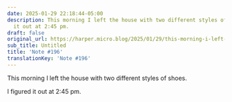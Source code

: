 ```yaml
---
date: 2025-01-29 22:18:44-05:00
description: This morning I left the house with two different styles of shoes. I figured
  it out at 2:45 pm.
draft: false
original_url: https://harper.micro.blog/2025/01/29/this-morning-i-left-the.html
sub_title: Untitled
title: 'Note #196'
translationKey: 'Note #196'
---
```


This morning I left the house with two different styles of shoes.

I figured it out at 2:45 pm.
